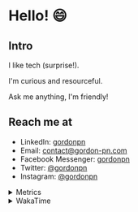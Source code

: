 # Hello! 😄

## Intro

I like tech (surprise!).

I'm curious and resourceful.

Ask me anything, I'm friendly!

## Reach me at

- LinkedIn: [gordonpn](https://www.linkedin.com/in/gordonpn/)
- Email: [contact@gordon-pn.com](mailto:contact@gordon-pn.com)
- Facebook Messenger: [gordonpn](https://www.messenger.com/t/Gordonpn)
- Twitter: [@gordonpn](https://twitter.com/Gordonpn)
- Instagram: [@gordonpn](https://www.instagram.com/gordonpn/)

<details>
  <summary>Metrics</summary>

  <img align="center" src="https://github.com/gordonpn/gordonpn/blob/master/github-metrics.svg" alt="GitHub Metrics">

</details>

<details>
  <summary>WakaTime</summary>

  <!--START_SECTION:waka-->
📊 **This Week I Spent My Time On** 

```text
💬 Programming Languages: 
Java                     10 hrs 16 mins      █████████░░░░░░░░░░░░░░░░   35.47 % 
TypeScript               9 hrs 28 mins       ████████░░░░░░░░░░░░░░░░░   32.70 % 
JSON                     3 hrs 6 mins        ███░░░░░░░░░░░░░░░░░░░░░░   10.70 % 
YAML                     2 hrs 8 mins        ██░░░░░░░░░░░░░░░░░░░░░░░   07.41 % 
Brazil Dependency Config 1 hr 32 mins        █░░░░░░░░░░░░░░░░░░░░░░░░   05.30 % 

🔥 Editors: 
IntelliJ IDEA            12 hrs 38 mins      ███████████░░░░░░░░░░░░░░   43.63 % 
VS Code                  9 hrs 41 mins       ████████░░░░░░░░░░░░░░░░░   33.44 % 
Cursor                   6 hrs 38 mins       ██████░░░░░░░░░░░░░░░░░░░   22.94 % 
```


 Last Updated on 10/09/2024 16:24:10 UTC
<!--END_SECTION:waka-->
</details>
